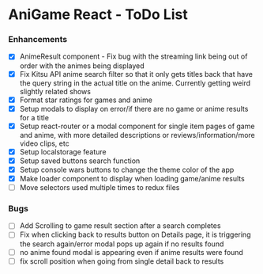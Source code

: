 # AniGame React - ToDo List

### Enhancements

- [x] AnimeResult component - Fix bug with the streaming link being out of order with the animes being displayed
- [x] Fix Kitsu API anime search filter so that it only gets titles back that have the query string in the actual title on the anime. Currently getting weird slightly related shows
- [x] Format star ratings for games and anime
- [x] Setup modals to display on error/if there are no game or anime results for a title
- [x] Setup react-router or a modal component for single item pages of game and anime, with more detailed descriptions or reviews/information/more video clips, etc
- [x] Setup localstorage feature
- [x] Setup saved buttons search function
- [x] Setup console wars buttons to change the theme color of the app
- [x] Make loader component to display when loading game/anime results
- [ ] Move selectors used multiple times to redux files

### Bugs

- [ ] Add Scrolling to game result section after a search completes
- [ ] Fix when clicking back to results button on Details page, it is triggering the search again/error modal pops up again if no results found
- [ ] no anime found modal is appearing even if anime results were found
- [ ] fix scroll position when going from single detail back to results
